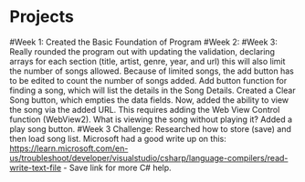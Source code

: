 # Projects
#Week 1: Created the Basic Foundation of Program
#Week 2: 
#Week 3: Really rounded the program out with updating the validation, declaring arrays for each section (title, artist, genre, year, and url) this will also limit the number of songs allowed. Because of limited songs, the add button has to be edited to count the number of songs added. Add button function for finding a song, which will list the details in the Song Details. Created a Clear Song button, which empties the data fields. Now, added the ability to view the song via the added URL. This requires adding the Web View Control function (WebView2). What is viewing the song without playing it? Added a play song button. 
#Week 3 Challenge: Researched how to store (save) and then load song list. Microsoft had a good write up on this: https://learn.microsoft.com/en-us/troubleshoot/developer/visualstudio/csharp/language-compilers/read-write-text-file - Save link for more C# help. 
